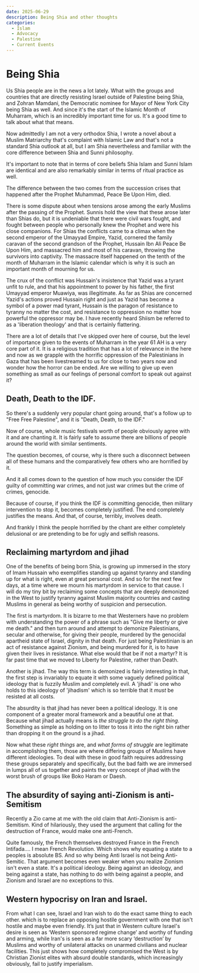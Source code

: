 ```yaml
---
date: 2025-06-29
description: Being Shia and other thoughts
categories:
  - Islam
  - Advocacy
  - Palestine
  - Current Events
---
```


# Being Shia

Us Shia people are in the news a lot lately. What with the groups and countries that are directly resisting Israel outside of Palestine being Shia, and Zohran Mamdani, the Democratic nominee for Mayor of New York City being Shia as well. And since it's the start of the Islamic Month of Muharram, which is an incredibly important time for us. It's a good time to talk about what that means.

<!-- more -->

Now admittedly I am not a very orthodox Shia, I wrote a novel about a Muslim Matriarchy that's complaint with Islamic Law and that's not a standard Shia outlook at all, but I am Shia nevertheless and familiar with the core difference between Shia and Sunni philosophy.

It's important to note that in terms of core beliefs Shia Islam and Sunni Islam are identical and are also remarkably similar in terms of ritual practice as well.

The difference between the two comes from the succession crises that happened after the Prophet Muhammad, Peace Be Upon Him, died.

There is some dispute about when tensions arose among the early Muslims after the passing of the Prophet. Sunnis hold the view that these arose later than Shias do, but it is undeniable that there were civil wars fought, and fought between people who personally knew the Prophet and were his close companions. For Shias the conflicts came to a climax when the second emperor of the Umayyad Empire, Yazid, cornered the family caravan of the second grandson of the Prophet, Hussain Ibn Ali Peace Be Upon Him, and massacred him and most of his caravan, throwing the survivors into captivity. The massacre itself happened on the tenth of the month of Muharram in the Islamic calendar which is why it is such an important month of mourning for us.

The crux of the conflict was Hussain's insistence that Yazid was a tyrant unfit to rule, and that his appointment to power by his father, the first Umayyad emperor Muawiya, was illegitimate. As far as Shias are concerned Yazid's actions proved Hussain right and just as Yazid has become a symbol of a power mad tyrant, Hussain is the paragon of resistance to tyranny no matter the cost, and resistance to oppression no matter how powerful the oppressor may be. I have recently heard Shiism be referred to as a 'liberation theology' and that is certainly flattering.

There are a lot of details that I've skipped over here of course, but the level of importance given to the events of Muharram in the year 61 AH is a very core part of it. It is a religious tradition that has a lot of relevance in the here and now as we grapple with the horrific oppression of the Palestinians in Gaza that has been livestreamed to us for close to two years now and wonder how the horror can be ended. Are we willing to give up even something as small as our feelings of personal comfort to speak out against it?

## Death, Death to the IDF.

So there's a suddenly very popular chant going around, that's a follow up to "Free Free Palestine", and it is "Death, Death, to the IDF."

Now of course, whole music festivals worth of people obviously agree with it and are chanting it. It is fairly safe to assume there are billions of people around the world with similar sentiments.

The question becomes, of course, why is there such a disconnect between all of these humans and the comparatively few others who are horrified by it.

And it all comes down to the question of how much you consider the IDF guilty of committing war crimes, and not just war crimes but the crime of crimes, genocide.

Because of course, if you think the IDF is committing genocide, then military intervention to stop it, becomes completely justified. The end completely justifies the means. And that, of course, terribly, involves death.

And frankly I think the people horrified by the chant are either completely delusional or are pretending to be for ugly and selfish reasons.

## Reclaiming martyrdom and jihad

One of the benefits of being born Shia, is growing up immersed in the story of Imam Hussain who exemplifies standing up against tyranny and standing up for what is right, even at great personal cost. And so for the next few days, at a time where we mourn his martyrdom in service to that cause. I will do my tiny bit by reclaiming some concepts that are deeply demonized in the West to justify tyranny against Muslim majority countries and casting Muslims in general as being worthy of suspicion and persecution.

The first is martyrdom. It is bizarre to me that Westerners have no problem with understanding the power of a phrase such as "Give me liberty or give me death." and then turn around and attempt to demonize Palestinians, secular and otherwise, for giving their people, murdered by the genocidal apartheid state of Israel, dignity in that death. For just being Palestinian is an act of resistance against Zionism, and being murdered for it, is to have given their lives in resistance. What else would that be if not a martyr? It is far past time that we moved to Liberty for Palestine, rather than Death.

Another is jihad. The way this term is demonized is fairly interesting in that, the first step is invariably to equate it with some vaguely defined political ideology that is fuzzily Muslim and completely evil. A 'jihadi' is one who holds to this ideology of 'jihadism' which is so terrible that it *must* be resisted at all costs.

The absurdity is that jihad has never been a political ideology. It is one component of a greater moral framework and a beautiful one at that. Because what jihad actually means is *the struggle to do the right thing*. Something as simple as holding on to litter to toss it into the right bin rather than dropping it on the ground is a jihad.

Now what these *right things* are, and *what forms of struggle* are legitimate in accomplishing them, those are where differing groups of Muslims have different ideologies. To deal with these in good faith requires addressing these groups separately and specifically, but the bad faith we are immersed in lumps all of us together and paints the very concept of jihad with the worst brush of groups like Boko Haram or Daesh.

## The absurdity of saying anti-Zionism is anti-Semitism

Recently a Zio came at me with the old claim that Anti-Zionism is anti-Semitism. Kind of hilariously, they used the argument that calling for the destruction of France, would make one anti-French.

Quite famously, the French themselves destroyed France in the French Intifada.... I mean French Revolution. Which shows why equating a state to a peoples is absolute BS. And so why being Anti Israel is not being Anti-Semitic. That argument becomes even weaker when you realize Zionism isn't even a state. It's a political ideology. Being against an ideology, and being against a state, has nothing to do with being against a people, and Zionism and Israel are no exceptions to this.

## Western hypocrisy on Iran and Israel.

From what I can see, Israel and Iran wish to do the exact same thing to each other. which is to replace an opposing hostile government with one that isn't hostile and maybe even friendly. It’s just that in Western culture Israel's desire is seen as ‘Western sponsored regime change’ and worthy of funding and arming, while Iran's is seen as a far more scary ‘destruction’ by Muslims and worthy of unilateral attacks on unarmed civilians and nuclear facilities. This just shows how completely compromised the West is by Christian Zionist elites with absurd double standards, which increasingly obviously, fail to justify imperialism.
